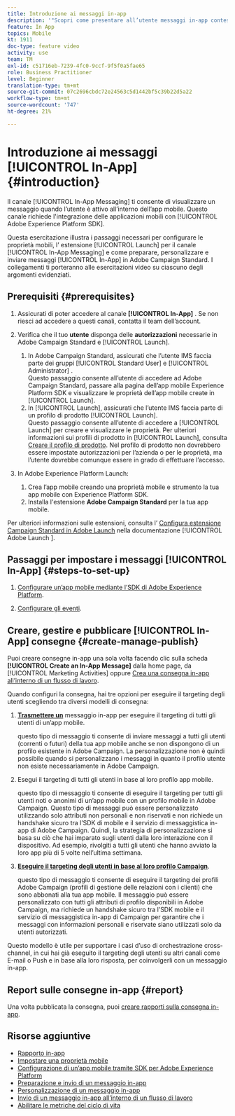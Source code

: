 ```yaml
---
title: Introduzione ai messaggi in-app
description: '"Scopri come presentare all’utente messaggi in-app contestualmente pertinenti in risposta al comportamento in tempo reale di un cliente all’interno dell’app mobile."'
feature: In App
topics: Mobile
kt: 1911
doc-type: feature video
activity: use
team: TM
exl-id: c51716eb-7239-4fc0-9ccf-9f5f0a5fae65
role: Business Practitioner
level: Beginner
translation-type: tm+mt
source-git-commit: 07c2696cbdc72e24563c5d1442bf5c39b22d5a22
workflow-type: tm+mt
source-wordcount: '747'
ht-degree: 21%

---
```


# Introduzione ai messaggi [!UICONTROL In-App] {#introduction}

Il canale [!UICONTROL In-App Messaging] ti consente di visualizzare un messaggio quando l’utente è attivo all’interno dell’app mobile. Questo canale richiede l&#39;integrazione delle applicazioni mobili con [!UICONTROL Adobe Experience Platform SDK].

Questa esercitazione illustra i passaggi necessari per configurare le proprietà mobili, l’ estensione [!UICONTROL Launch] per il canale [!UICONTROL In-App Messaging] e come preparare, personalizzare e inviare messaggi [!UICONTROL In-App] in Adobe Campaign Standard. I collegamenti ti porteranno alle esercitazioni video su ciascuno degli argomenti evidenziati.

## Prerequisiti {#prerequisites}

1. Assicurati di poter accedere al canale **[!UICONTROL In-App]** . Se non riesci ad accedere a questi canali, contatta il team dell’account.
1. Verifica che il tuo **utente** disponga delle **autorizzazioni** necessarie in Adobe Campaign Standard e [!UICONTROL Launch].

   1. In Adobe Campaign Standard, assicurati che l’utente IMS faccia parte dei gruppi [!UICONTROL Standard User] e [!UICONTROL Administrator] .\
      Questo passaggio consente all’utente di accedere ad Adobe Campaign Standard, passare alla pagina dell’app mobile Experience Platform SDK e visualizzare le proprietà dell’app mobile create in [!UICONTROL Launch].
   1. In [!UICONTROL Launch], assicurati che l’utente IMS faccia parte di un profilo di prodotto [!UICONTROL Launch].\
      Questo passaggio consente all’utente di accedere a [!UICONTROL Launch] per creare e visualizzare le proprietà. Per ulteriori informazioni sui profili di prodotto in [!UICONTROL Launch], consulta [Creare il profilo di prodotto](https://docs.adobelaunch.com/launch-reference/administration/user-permissions#3-create-your-product-profile). Nel profilo di prodotto non dovrebbero essere impostate autorizzazioni per l’azienda o per le proprietà, ma l’utente dovrebbe comunque essere in grado di effettuare l’accesso.

1. In Adobe Experience Platform Launch:

   1. Crea l’app mobile creando una proprietà mobile e strumento la tua app mobile con Experience Platform SDK.
   1. Installa l&#39;estensione **Adobe Campaign Standard** per la tua app mobile.

Per ulteriori informazioni sulle estensioni, consulta l’ [Configura estensione Campaign Standard in Adobe Launch](https://aep-sdks.gitbook.io/docs/using-mobile-extensions/adobe-campaign-standard) nella documentazione [!UICONTROL Adobe Launch ].

## Passaggi per impostare i messaggi [!UICONTROL In-App] {#steps-to-set-up}

1. [Configurare un’app mobile mediante l’SDK di Adobe Experience Platform](/help/communication-channels/mobile/configure-mobile-apps-using-aep-sdk.md).

1. [Configurare gli eventi](/help/communication-channels/mobile/in-app/configure-events.md).

## Creare, gestire e pubblicare [!UICONTROL In-App] consegne {#create-manage-publish}

Puoi creare consegne in-app una sola volta facendo clic sulla scheda **[!UICONTROL Create an In-App Message]** dalla home page, da [!UICONTROL Marketing Activities] oppure [Crea una consegna in-app all’interno di un flusso di lavoro](/help/communication-channels/mobile/in-app/in-app-activity.md).

Quando configuri la consegna, hai tre opzioni per eseguire il targeting degli utenti scegliendo tra diversi modelli di consegna:

1. [**Trasmettere un**](/help/communication-channels/mobile/in-app/broadcast-in-app-message.md) messaggio in-app per eseguire il targeting di tutti gli utenti di un’app mobile.

   questo tipo di messaggio ti consente di inviare messaggi a tutti gli utenti (correnti o futuri) della tua app mobile anche se non dispongono di un profilo esistente in Adobe Campaign. La personalizzazione non è quindi possibile quando si personalizzano i messaggi in quanto il profilo utente non esiste necessariamente in Adobe Campaign.

1. Esegui il targeting di tutti gli utenti in base al loro profilo app mobile.

   questo tipo di messaggio ti consente di eseguire il targeting per tutti gli utenti noti o anonimi di un’app mobile con un profilo mobile in Adobe Campaign. Questo tipo di messaggi può essere personalizzato utilizzando solo attributi non personali e non riservati e non richiede un handshake sicuro tra l’SDK di mobile e il servizio di messaggistica in-app di Adobe Campaign. Quindi, la strategia di personalizzazione si basa su ciò che hai imparato sugli utenti dalla loro interazione con il dispositivo. Ad esempio, rivolgiti a tutti gli utenti che hanno avviato la loro app più di 5 volte nell’ultima settimana.

1. [**Eseguire il targeting degli utenti in base al loro profilo Campaign**](/help/communication-channels/mobile/in-app/target-users-based-on-campaign-profile.md).

   questo tipo di messaggio ti consente di eseguire il targeting dei profili Adobe Campaign (profili di gestione delle relazioni con i clienti) che sono abbonati alla tua app mobile. Il messaggio può essere personalizzato con tutti gli attributi di profilo disponibili in Adobe Campaign, ma richiede un handshake sicuro tra l’SDK mobile e il servizio di messaggistica in-app di Campaign per garantire che i messaggi con informazioni personali e riservate siano utilizzati solo da utenti autorizzati.

Questo modello è utile per supportare i casi d’uso di orchestrazione cross-channel, in cui hai già eseguito il targeting degli utenti su altri canali come E-mail o Push e in base alla loro risposta, per coinvolgerli con un messaggio in-app.

## Report sulle consegne in-app {#report}

Una volta pubblicata la consegna, puoi [creare rapporti sulla consegna in-app](/help/communication-channels/mobile/in-app/in-app-reporting.md).

## Risorse aggiuntive

* [Rapporto in-app](https://docs.adobe.com/content/help/en/campaign-standard/using/reporting/list-of-reports/in-app-report.html)
* [Impostare una proprietà mobile](https://aep-sdks.gitbook.io/docs/getting-started/create-a-mobile-property)
* [Configurazione di un’app mobile tramite SDK per Adobe Experience Platform](https://docs.adobe.com/content/help/it-IT/campaign-standard/using/administrating/configuring-channels/configuring-a-mobile-application.html)
* [Preparazione e invio di un messaggio in-app](https://docs.adobe.com/content/help/en/campaign-standard/using/communication-channels/in-app-messaging/preparing-and-sending-an-in-app-message.html)
* [Personalizzazione di un messaggio in-app](https://docs.adobe.com/content/help/en/campaign-standard/using/communication-channels/in-app-messaging/customizing-an-in-app-message.html)
* [Invio di un messaggio in-app all’interno di un flusso di lavoro](https://docs.adobe.com/content/help/en/campaign-standard/using/managing-processes-and-data/channel-activities/in-app-delivery.html)
* [Abilitare le metriche del ciclo di vita](https://aep-sdks.gitbook.io/docs/getting-started/initialize-the-sdk#enable-lifecycle-metrics)
